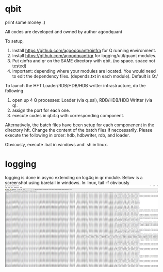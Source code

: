 # qbit
print some money :)


All codes are developed and owned by author agoodquant

To setup,
  1. Install https://github.com/agoodquant/qinfra for Q running environment.
  2. Install https://github.com/agoodquant/qr for logging/util/quant modules.
  3. Put qinfra and qr on the SAME directory with qbit. (no space. space not tested)
  4. Important: depending where your modules are located. You would need to edit the dependency files. (depends.txt in each module). Default is Q:/

To launch the HFT Loader/RDB/HDB/HDB writter infrastructure, do the following
  1. open up 4 Q processes: Loader (via q_ssl), RDB/HDB/HDB Writter (via q).
  2. assign the port for each one.
  3. execute codes in qbit.q with corresponding component.

Alternatively, the batch files have been setup for each componenent in the directory hft. Change the content of the batch files if neccessarily. Please execute the following in order: hdb, hdbwriter, rdb, and loader.

Obviously, execute .bat in windows and .sh in linux.

 logging
 ===========
 logging is done in async extending on log4q in qr module. Below is a screenshot using baretail in windows. In linux, tail -f obviously
![alt text](https://github.com/agoodquant/qbit/blob/master/log.jpg)
 

